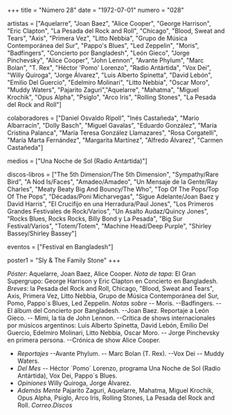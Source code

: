 +++
title = "Número 28"
date = "1972-07-01"
numero = "028"

artistas = ["Aquelarre", "Joan Baez", "Alice Cooper", "George Harrison", "Eric Clapton", "La Pesada del Rock and Roll", "Chicago", "Blood, Sweat and Tears", "Axis", "Primera Vez", "Litto Nebbia", "Grupo de Música Contemporánea del Sur", "Pappo's Blues", "Led Zeppelin", "Moris", "Badfingers", "Concierto por Bangladesh", "León Gieco", "Jorge Pinchevsky", "Alice Cooper", "John Lennon", "Avante Phylum", "Marc Bolan", "T. Rex", "Héctor 'Pomo' Lorenzo", "Radio Antártida", "Vox Dei", "Willy Quiroga", "Jorge Álvarez", "Luis Alberto Spinetta", "David Lebón", "Emilio Del Guercio", "Edelmiro Molinari", "Litto Nebbia", "Oscar Moro", "Muddy Waters", "Pajarito Zaguri","Aquelarre", "Mahatma", "Miguel Krochik", "Opus Alpha", "Psiglo", "Arco Iris", "Rolling Stones", "La Pesada del Rock and Roll"]

colaboradores = ["Daniel Osvaldo Ripoll", "Inés Castañeda", "Mario Albarracín", "Dolly Basch", "Miguel Gavalas", "Eduardo González", "María Cristina Palanca", "María Teresa González Llamazares", "Rosa Corgatelli", "María Marta Fernández", "Margarita Martínez", "Alfredo Álvarez", "Carmen Castañeda"]

medios = ["Una Noche de Sol (Radio Antártida)"]

discos-libros = ["The 5th Dimension/The 5th Dimension", "Sympathy/Rare Bird", "A Nod Is/Faces", "Amadeo/Amadeo", "Un Mensaje de la Gente/Ray Charles", "Meaty Beaty Big And Bouncy/The Who", "Top Of The Pops/Top Of The Pops", "Décadas/Poni Micharvegas", "Sigue Adelante/Joan Baez y David Harris", "El Crucifijo en una Herradura/Paul Jones", "Los Primeros Grandes Festivales de Rock/Varios", "Un Asalto Audaz/Quincy Jones", "Rocks Blues, Rocks Rocks, Billy Bond y La Pesada", "Big Sur Festival/Varios", "Totem/Totem", "Machine Head/Deep Purple", "Shirley Bassey/Shirley Bassey"]

eventos = ["Festival en Bangladesh"]

poster1 = "Sly & The Family Stone"
+++

*Póster*: Aquelarre, Joan Baez, Alice Cooper. 
*Nota de tapa*: El Gran Supergrupo: George Harrison y Eric Clapton en Concierto en Bangladesh. 
*Breves*: la Pesada del Rock and Roll, Chicago, "Blood, Sweat and Tears", Axis, Primera Vez, Litto Nebbia, Grupo de Música Contemporánea del Sur, Pomo, Pappo´s Blues, Led Zeppelin. 
*Notas sobre*
-- Moris. 
--Badfingers. 
--El álbum del Concierto por Bangladesh. 
--Joan Baez. Reportaje a León Gieco. 
-- Mimi, la tía de John Lennon.
--Crítica de shows internacionales por músicos argentinos: Luis Alberto Spinetta, David Lebón, Emilio Del Guercio, Edelmiro Molinari, Litto Nebbia, Oscar Moro.
-- Jorge Pinchevsky en primera persona. 
--Crónica de show Alice Cooper.
 - *Reportajes*
--Avante Phylum. 
-- Marc Bolan (T. Rex). 
--Vox Dei
-- Muddy Waters.
- *Del Mes*
-- Héctor `Pomo´ Lorenzo, programa Una Noche de Sol (Radio Antártida), Vox Dei, Pappo´s Blues. 
- *Opiniones* Willy Quiroga, Jorge Álvarez. 
- *Además Mente* Pajarito Zaguri, Aquelarre, Mahatma, Miguel Krochik, Opus Alpha, Psiglo, Arco Iris, Rolling Stones, La Pesada del Rock and Roll. 
*Correo*.*Discos*
